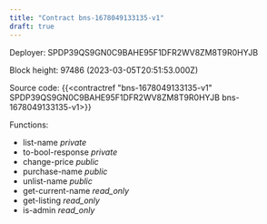```yaml
---
title: "Contract bns-1678049133135-v1"
draft: true
---
```

Deployer: SPDP39QS9GN0C9BAHE95F1DFR2WV8ZM8T9R0HYJB


 



Block height: 97486 (2023-03-05T20:51:53.000Z)

Source code: {{<contractref "bns-1678049133135-v1" SPDP39QS9GN0C9BAHE95F1DFR2WV8ZM8T9R0HYJB bns-1678049133135-v1>}}

Functions:

* list-name _private_
* to-bool-response _private_
* change-price _public_
* purchase-name _public_
* unlist-name _public_
* get-current-name _read_only_
* get-listing _read_only_
* is-admin _read_only_
